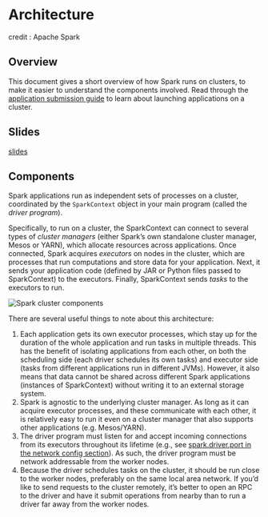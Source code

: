 # Architecture

credit : Apache Spark

## Overview <a id="cluster-mode-overview"></a>

This document gives a short overview of how Spark runs on clusters, to make it easier to understand the components involved. Read through the [application submission guide](https://spark.apache.org/docs/latest/submitting-applications.html) to learn about launching applications on a cluster.

## Slides

[slides](https://github.com/marilynwaldman/course/blob/master/spark/01-Architecture/00-Architecture.pdf)

## Components <a id="components"></a>

Spark applications run as independent sets of processes on a cluster, coordinated by the `SparkContext` object in your main program \(called the _driver program_\).

Specifically, to run on a cluster, the SparkContext can connect to several types of _cluster managers_ \(either Spark’s own standalone cluster manager, Mesos or YARN\), which allocate resources across applications. Once connected, Spark acquires _executors_ on nodes in the cluster, which are processes that run computations and store data for your application. Next, it sends your application code \(defined by JAR or Python files passed to SparkContext\) to the executors. Finally, SparkContext sends _tasks_ to the executors to run.

![Spark cluster components](https://spark.apache.org/docs/latest/img/cluster-overview.png)

There are several useful things to note about this architecture:

1. Each application gets its own executor processes, which stay up for the duration of the whole application and run tasks in multiple threads. This has the benefit of isolating applications from each other, on both the scheduling side \(each driver schedules its own tasks\) and executor side \(tasks from different applications run in different JVMs\). However, it also means that data cannot be shared across different Spark applications \(instances of SparkContext\) without writing it to an external storage system.
2. Spark is agnostic to the underlying cluster manager. As long as it can acquire executor processes, and these communicate with each other, it is relatively easy to run it even on a cluster manager that also supports other applications \(e.g. Mesos/YARN\).
3. The driver program must listen for and accept incoming connections from its executors throughout its lifetime \(e.g., see [spark.driver.port in the network config section](https://spark.apache.org/docs/latest/configuration.html#networking)\). As such, the driver program must be network addressable from the worker nodes.
4. Because the driver schedules tasks on the cluster, it should be run close to the worker nodes, preferably on the same local area network. If you’d like to send requests to the cluster remotely, it’s better to open an RPC to the driver and have it submit operations from nearby than to run a driver far away from the worker nodes.

